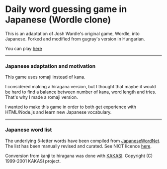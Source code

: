 # Daily word guessing game in Japanese (Wordle clone)

This is an adaptation of Josh Wardle's original game, Wordle, into Japanese. Forked and modified from gugray's version in Hungarian.

You can play [here](https://wordle-jp.netlify.app/)

------------

### Japanese adaptation and motivation

This game uses romaji instead of kana.

I considered making a hiragana version, but I thought that maybe it would be hard to find a balance between number of kana, word length and tries. That's why I made a romaji version.

I wanted to make this game in order to both get experience with HTML/Node.js and learn new Japanese vocabulary.

---------

### Japanese word list

The underlying 5-letter words have been compiled from [JapaneseWordNet](http://compling.hss.ntu.edu.sg/wnja/index.en.html). The list has been manually revised and curated. See NICT licence [here](https://github.com/silvtal/wordle-jp-dev/blob/main/words/japanese_wordnet_words/LICENSE).

Conversion from kanji to hiragana was done with [KAKASI](http://kakasi.namazu.org/index.html.en). Copyright (C) 1999-2001 KAKASI project.
